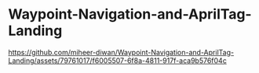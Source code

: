 # Waypoint-Navigation-and-AprilTag-Landing

https://github.com/miheer-diwan/Waypoint-Navigation-and-AprilTag-Landing/assets/79761017/f6005507-6f8a-4811-917f-aca9b576f04c

